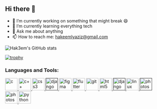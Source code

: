 ## Hi there 👋

<!--
**hak3em/hak3em** is a ✨ _special_ ✨ repository because its `README.md` (this file) appears on your GitHub profile.
-->

- 🔭 I’m currently working on something that might break 😄
- 🌱 I’m currently learning everything tech
- 💬 Ask me about anything
- 📫 How to reach me: hakeemlyaziz@gmail.com

<!--<img align="top" alt="Coding" width="400" src="https://i.pinimg.com/736x/9d/d9/da/9dd9da00bcfc688487712b9a623a4319.jpg">-->

<!-- credits: https://github.com/anuraghazra/github-readme-stats -->
![Hak3em's GitHub stats](https://github-readme-stats.vercel.app/api?username=hak3em&show_icons=true&theme=radical)

<!-- credits: https://github.com/ryo-ma/github-profile-trophy?tab=readme-ov-file -->
[![trophy](https://github-profile-trophy.vercel.app/?username=hak3em&rank=A&theme=radical)](https://github.com/ryo-ma/github-profile-trophy)


<h3 align="left">Languages and Tools:</h3>
<p align="left">
  <!-- c lang -->
  <a href="https://www.cprogramming.com/" target="_blank">
    <img
      src="https://cdn.jsdelivr.net/gh/devicons/devicon@latest/icons/c/c-original.svg"
      alt="c"
      width="40"
      height="40"
    />
  </a>

  <!-- cpp -->
  <a href="https://www.w3schools.com/cpp/" target="_blank">
    <img
      src="https://cdn.jsdelivr.net/gh/devicons/devicon@latest/icons/cplusplus/cplusplus-original.svg"
      alt="c++"
      width="40"
      height="40"
    />
  </a>

  <!-- css -->
  <a href="https://www.w3schools.com/css/" target="_blank">
    <img
      src="https://cdn.jsdelivr.net/gh/devicons/devicon@latest/icons/css3/css3-original.svg"
      alt="css3"
      width="40"
      height="40"
    />
  </a>

  <!-- django -->
  <a href="" target="_blank">
    <img
      src="https://cdn.jsdelivr.net/gh/devicons/devicon@latest/icons/django/django-plain.svg"
      alt="django"
      width="40"
      height="40"
    />
  </a>

  <!-- figma -->
  <a href="https://www.figma.com/" target="_blank">
    <img
      src="https://cdn.jsdelivr.net/gh/devicons/devicon@latest/icons/figma/figma-original.svg"
      alt="figma"
      width="40"
      height="40"
    />
  </a>

  <!-- flutter -->
  <a href="https://flutter.dev" target="_blank">
    <img
      src="https://cdn.jsdelivr.net/gh/devicons/devicon@latest/icons/flutter/flutter-original.svg"
      alt="flutter"
      width="40"
      height="40"
    />
  </a>

  <!-- git -->
  <a href="https://git-scm.com/" target="_blank">
    <img
      src="https://cdn.jsdelivr.net/gh/devicons/devicon@latest/icons/git/git-original.svg"
      alt="git"
      width="40"
      height="40"
    />
  </a>

  <!-- html -->
  <a href="https://www.w3.org/html/" target="_blank">
    <img
      src="https://cdn.jsdelivr.net/gh/devicons/devicon@latest/icons/html5/html5-original.svg"
      alt="html5"
      width="40"
      height="40"
    />
  </a>

  <!-- javascript -->
  <a href="" target="_blank">
    <img
      src="https://cdn.jsdelivr.net/gh/devicons/devicon@latest/icons/javascript/javascript-original.svg"
      alt="django"
      width="40"
      height="40"
    />
  </a>

  <!-- linux -->
  <a href="https://www.linux.org/" target="_blank">
    <img
      src="https://cdn.jsdelivr.net/gh/devicons/devicon@latest/icons/linux/linux-original.svg"
      alt="linux"
      width="40"
      height="40"
    />
  </a>

  <!-- nodejs -->
  <a href="" target="_blank">
    <img
      src="https://cdn.jsdelivr.net/gh/devicons/devicon@latest/icons/nodejs/nodejs-original-wordmark.svg"
      alt="photoshop"
      width="40"
      height="40"
    />
  </a>


  <!-- photoshop -->
  <a href="https://www.photoshop.com/en" target="_blank">
    <img
      src="https://cdn.jsdelivr.net/gh/devicons/devicon@latest/icons/photoshop/photoshop-original.svg"
      alt="photoshop"
      width="40"
      height="40"
    />
  </a>

  <!-- python -->
  <a href="https://www.python.org" target="_blank">
    <img
      src="https://cdn.jsdelivr.net/gh/devicons/devicon@latest/icons/python/python-original.svg"
      alt="python"
      width="40"
      height="40"
    />
  </a>
</p>

<!-- SOCIALS -->

<!-- twitter -->
<!-- <h3 align="left">Connect with me:</h3>
<p align="left">
  <a href="https://x.com/b_jowa_?t=VohIx3Gm79syLjvbImtskw&s=09" target="_blank">
    <img
      align="center"
      src="https://cdn.jsdelivr.net/gh/devicons/devicon@latest/icons/twitter/twitter-original.svg"
      alt="twitter"
      height="30"
      width="40"
    />
  </a> -->

  <!-- linkedin -->
  <!-- <a href="www.linkedin.com/in/john-waweru-b447a5265" target="_blank">
    <img
      align="center"
      src="https://cdn.jsdelivr.net/gh/devicons/devicon@latest/icons/linkedin/linkedin-original.svg"
      alt="linkedin"
      height="30"
      width="40"
    />
  </a> -->

  <!-- instagram -->
  <!-- <a href="" target="_blank">
    <img
      align="center"
      src="https://cdn.jsdelivr.net/npm/simple-icons@3.0.1/icons/instagram.svg"
      alt="instagram"
      height="30"
      width="40"
    />
  </a> -->

  <!-- youtube -->
  <!-- <a href="" target="_blank">
    <img
      align="center"
      src="https://cdn.jsdelivr.net/npm/simple-icons@3.0.1/icons/youtube.svg"
      alt=""
      height="30"
      width="40"
    />
  </a>
</p> -->

